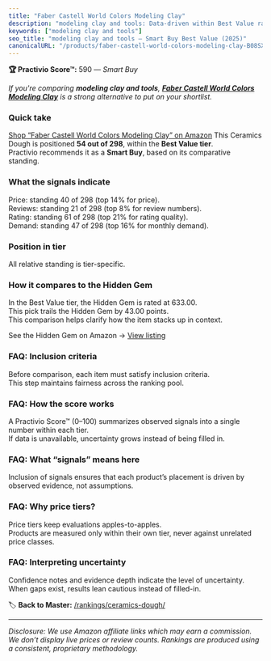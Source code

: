 ```yaml
---
title: "Faber Castell World Colors Modeling Clay"
description: "modeling clay and tools: Data-driven within Best Value ranking using the Practivio Score™. Positioned by quality, value, demand, findability, momentum."
keywords: ["modeling clay and tools"]
seo_title: "modeling clay and tools — Smart Buy Best Value (2025)"
canonicalURL: "/products/faber-castell-world-colors-modeling-clay-B08SXZ62LJ/"
---
```


**🏆 Practivio Score™:** 590 — _Smart Buy_


*If you're comparing **modeling clay and tools**, **[Faber Castell World Colors Modeling Clay](https://www.amazon.com/dp/B08SXZ62LJ?tag=practivio-20)** is a strong alternative to put on your shortlist.*
### Quick take
[Shop “Faber Castell World Colors Modeling Clay” on Amazon](https://www.amazon.com/dp/B08SXZ62LJ?tag=practivio-20)
This Ceramics Dough is positioned **54 out of 298**, within the **Best Value tier**.  
Practivio recommends it as a **Smart Buy**, based on its comparative standing.

### What the signals indicate
Price: standing 40 of 298 (top 14% for price).  
Reviews: standing 21 of 298 (top 8% for review numbers).  
Rating: standing 61 of 298 (top 21% for rating quality).  
Demand: standing 47 of 298 (top 16% for monthly demand).

### Position in tier
All relative standing is tier-specific.

### How it compares to the Hidden Gem
In the Best Value tier, the Hidden Gem is rated at 633.00.  
This pick trails the Hidden Gem by 43.00 points.  
This comparison helps clarify how the item stacks up in context.  

See the Hidden Gem on Amazon → [View listing](https://www.amazon.com/dp/B001HZJNE6?tag=practivio-20)

### FAQ: Inclusion criteria
Before comparison, each item must satisfy inclusion criteria.  
This step maintains fairness across the ranking pool.

### FAQ: How the score works
A Practivio Score™ (0–100) summarizes observed signals into a single number within each tier.  
If data is unavailable, uncertainty grows instead of being filled in.

### FAQ: What “signals” means here
Inclusion of signals ensures that each product’s placement is driven by observed evidence, not assumptions.

### FAQ: Why price tiers?
Price tiers keep evaluations apples-to-apples.  
Products are measured only within their own tier, never against unrelated price classes.

### FAQ: Interpreting uncertainty
Confidence notes and evidence depth indicate the level of uncertainty.  
When gaps exist, results lean cautious instead of filled-in.


🏷️ **Back to Master:** [/rankings/ceramics-dough/](/rankings/ceramics-dough/)

---
_Disclosure: We use Amazon affiliate links which may earn a commission. We don’t display live prices or review counts. Rankings are produced using a consistent, proprietary methodology._
